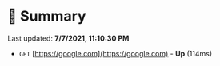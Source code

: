 # 📖 Summary
Last updated: **7/7/2021, 11:10:30 PM**

- `GET` [https://google.com](https://google.com) - **Up** (114ms)
